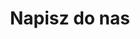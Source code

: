---
title: "Napisz do nas"
# description: "this is meta description"
draft: false
bg_image: "images/featue-bg.jpg"
---
